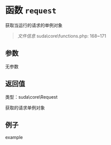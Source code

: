 # 函数 `request`

获取当运行的请求的单例对象

> *文件信息* suda\core\functions.php: 168~171



## 参数


无参数


## 返回值

类型：suda\core\Request

 获取的请求单例对象



## 例子

example
